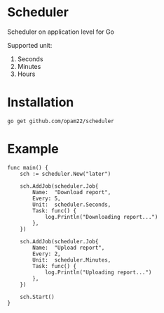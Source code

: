 # Scheduler
Scheduler on application level for Go

Supported unit:
1. Seconds
2. Minutes
3. Hours

# Installation
```go get github.com/opam22/scheduler```

# Example
```
func main() {
	sch := scheduler.New("later")

	sch.AddJob(scheduler.Job{
		Name:  "Download report",
		Every: 5,
		Unit:  scheduler.Seconds,
		Task: func() {
			log.Println("Downloading report...")
		},
	})

	sch.AddJob(scheduler.Job{
		Name:  "Upload report",
		Every: 2,
		Unit:  scheduler.Minutes,
		Task: func() {
			log.Println("Uploading report...")
		},
	})

	sch.Start()
}
```
